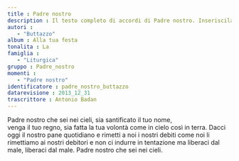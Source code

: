 ```yaml
--- 
title : Padre nostro
description : Il testo completo di accordi di Padre nostro. Inseriscila nel tuo canzoniere!
autori : 
   - "Buttazzo"
album : Alla tua festa
tonalita : La
famiglia : 
   - "Liturgica"
gruppo : Padre_nostro
momenti : 
   - "Padre nostro"
identificatore : padre_nostro_buttazzo
datarevisione : 2013_12_31
trascrittore : Antonio Badan
--- 
```




Padre nostro che sei nei cieli, 
sia santificato il tuo nome,  
venga il tuo regno,
sia fatta la tua volontà 
come in cielo così in terra. 
Dacci oggi il nostro pane quotidiano
e rimetti a noi i nostri debiti 
come noi li rimettiamo
ai nostri debitori 
e non ci indurre  in tentazione 
ma liberaci dal male,
liberaci dal male.
Padre nostro che sei nei cieli. 


